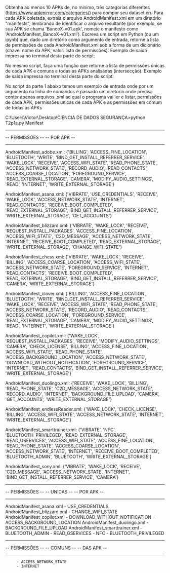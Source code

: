 Obtenha ao menos 10 APKs de, no mínimo, três categorias diferentes (https://www.apkmirror.com/categories/) para compor seu dataset cru
Para cada APK coletada, extraia o arquivo AndroidManifest.xml em um diretório "manifests", lembrando de identificar o arquivo resultante (por exemplo, se sua APK se chama 'BancoX-v01.apk', nomeie o manifesto como 'AndroidManifest_BancoX-v01.xml').
Escreva um script em Python (ou um ipynb) que, dado um diretório como argumento de entrada, retorne a lista de permissões de cada AndroidManifest.xml sob a forma de um dicionário (chave: nome da APK, valor: lista de permissões). Exemplo de saída impressa no terminal desta parte do script:

No mesmo script, faça uma função que retorne a lista de permissões únicas de cada APK e comuns a todas as APKs analisadas (intersecção). Exemplo de saída impressa no terminal desta parte do script:

No script da parte 1 abaixo temos um exemplo de entrada onde por um argumento na linha de comandos é passado um diretorio onde precisa conter apenas arquivos .xml ao qual o programa vai ler e listar, permissões de cada APK, permissões unicas de cada APK e as permissões em comum de todas as APKs

C:\Users\Victor\Desktop\CIENCIA DE DADOS SEGURANÇA>python T2p1a.py Manifest

--                  --
--    PERMISSÕES    --
--     POR  APK     --
--                  --

AndroidManifest_adobe.xml: {'BILLING', 'ACCESS_FINE_LOCATION', 'BLUETOOTH', 'WRITE', 'BIND_GET_INSTALL_REFERRER_SERVICE', 'WAKE_LOCK', 'RECEIVE', 'ACCESS_WIFI_STATE', 'READ_PHONE_STATE', 'ACCESS_NETWORK_STATE', 'RECORD_AUDIO', 'READ_CONTACTS', 'ACCESS_COARSE_LOCATION', 'FOREGROUND_SERVICE', 'READ_EXTERNAL_STORAGE', 'CAMERA', 'MODIFY_AUDIO_SETTINGS', 'READ', 'INTERNET', 'WRITE_EXTERNAL_STORAGE'}

AndroidManifest_asana.xml: {'VIBRATE', 'USE_CREDENTIALS', 'RECEIVE', 'WAKE_LOCK', 'ACCESS_NETWORK_STATE', 'INTERNET', 'READ_CONTACTS', 'RECEIVE_BOOT_COMPLETED', 'READ_EXTERNAL_STORAGE', 'BIND_GET_INSTALL_REFERRER_SERVICE', 'WRITE_EXTERNAL_STORAGE', 'GET_ACCOUNTS'}

AndroidManifest_blizzard.xml: {'VIBRATE', 'WAKE_LOCK', 'RECEIVE', 'REQUEST_INSTALL_PACKAGES', 'ACCESS_FINE_LOCATION', 'ACCESS_WIFI_STATE', 'C2D_MESSAGE', 'ACCESS_NETWORK_STATE', 'INTERNET', 'RECEIVE_BOOT_COMPLETED', 'READ_EXTERNAL_STORAGE', 'WRITE_EXTERNAL_STORAGE', 'CHANGE_WIFI_STATE'}

AndroidManifest_chess.xml: {'VIBRATE', 'WAKE_LOCK', 'RECEIVE', 'BILLING', 'ACCESS_COARSE_LOCATION', 'ACCESS_WIFI_STATE', 'ACCESS_NETWORK_STATE', 'FOREGROUND_SERVICE', 'INTERNET', 'READ_CONTACTS', 'RECEIVE_BOOT_COMPLETED', 'READ_EXTERNAL_STORAGE', 'BIND_GET_INSTALL_REFERRER_SERVICE', 'CAMERA', 'WRITE_EXTERNAL_STORAGE'}

AndroidManifest_clover.xml: {'BILLING', 'ACCESS_FINE_LOCATION', 'BLUETOOTH', 'WRITE', 'BIND_GET_INSTALL_REFERRER_SERVICE', 'WAKE_LOCK', 'RECEIVE', 'ACCESS_WIFI_STATE', 'READ_PHONE_STATE', 'ACCESS_NETWORK_STATE', 'RECORD_AUDIO', 'READ_CONTACTS', 'ACCESS_COARSE_LOCATION', 'FOREGROUND_SERVICE', 'READ_EXTERNAL_STORAGE', 'CAMERA', 'MODIFY_AUDIO_SETTINGS', 'READ', 'INTERNET', 'WRITE_EXTERNAL_STORAGE'}

AndroidManifest_copilot.xml: {'WAKE_LOCK', 'REQUEST_INSTALL_PACKAGES', 'RECEIVE', 'MODIFY_AUDIO_SETTINGS', 'CAMERA', 'CHECK_LICENSE', 'BILLING', 'ACCESS_FINE_LOCATION', 'ACCESS_WIFI_STATE', 'READ_PHONE_STATE', 'ACCESS_BACKGROUND_LOCATION', 'ACCESS_NETWORK_STATE', 'DOWNLOAD_WITHOUT_NOTIFICATION', 'FOREGROUND_SERVICE', 'INTERNET', 'READ_CONTACTS', 'BIND_GET_INSTALL_REFERRER_SERVICE', 'WRITE_EXTERNAL_STORAGE'}

AndroidManifest_duolingo.xml: {'RECEIVE', 'WAKE_LOCK', 'BILLING', 'READ_PHONE_STATE', 'C2D_MESSAGE', 'ACCESS_NETWORK_STATE', 'RECORD_AUDIO', 'INTERNET', 'BACKGROUND_FILE_UPLOAD', 'CAMERA', 'GET_ACCOUNTS', 'WRITE_EXTERNAL_STORAGE'}

AndroidManifest_endlessReader.xml: {'WAKE_LOCK', 'CHECK_LICENSE', 'BILLING', 'ACCESS_WIFI_STATE', 'ACCESS_NETWORK_STATE', 'INTERNET', 'WRITE_EXTERNAL_STORAGE'}

AndroidManifest_smarttrainer.xml: {'VIBRATE', 'NFC', 'BLUETOOTH_PRIVILEGED', 'READ_EXTERNAL_STORAGE', 'READ_GSERVICES', 'ACCESS_WIFI_STATE', 'ACCESS_FINE_LOCATION', 'READ_PHONE_STATE', 'ACCESS_COARSE_LOCATION', 'ACCESS_NETWORK_STATE', 'INTERNET', 'RECEIVE_BOOT_COMPLETED', 'BLUETOOTH_ADMIN', 'BLUETOOTH', 'WRITE_EXTERNAL_STORAGE'}

AndroidManifest_sony.xml: {'VIBRATE', 'WAKE_LOCK', 'RECEIVE', 'C2D_MESSAGE', 'ACCESS_NETWORK_STATE', 'INTERNET', 'BIND_GET_INSTALL_REFERRER_SERVICE', 'CAMERA'}


--                  --
--    PERMISSÕES    --
--      UNICAS      --
--     POR  APK     --
--                  --

AndroidManifest_asana.xml
         - USE_CREDENTIALS
AndroidManifest_blizzard.xml
         - CHANGE_WIFI_STATE
AndroidManifest_copilot.xml
         - DOWNLOAD_WITHOUT_NOTIFICATION
         - ACCESS_BACKGROUND_LOCATION
AndroidManifest_duolingo.xml
         - BACKGROUND_FILE_UPLOAD
AndroidManifest_smarttrainer.xml
         - BLUETOOTH_ADMIN
         - READ_GSERVICES
         - NFC
         - BLUETOOTH_PRIVILEGED

--                  --
--    PERMISSÕES    --
--      COMUNS      --
--     DAS  APK     --
--                  --

         - ACCESS_NETWORK_STATE
         - INTERNET
